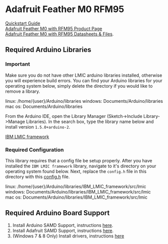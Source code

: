 # Adafruit Feather M0 RFM95

[Quickstart Guide](https://developer.helium.com/devices/arduino-quickstart/adafruit-feather-m0-rfm95)  
[Adafruit Feather M0 with RFM95 Product Page](https://www.adafruit.com/product/3178)  
[Adafruit Feather M0 with RFM95 Datasheets & Files](https://learn.adafruit.com/adafruit-feather-m0-radio-with-lora-radio-module/downloads).  

## Required Arduino Libraries

### Important
Make sure you do not have other LMIC arduino libraries installed, otherwise you will experience 
build errors. You can find your Arduino libraries for your operating system below, simply delete the directory if you would like to remove a library.

linux: /home/{user}/Arduino/libraries
windows: Documents/Arduino/libraries
mac os: Documents/Arduino/libraries 

From the Arduino IDE, open the Library Manager (Sketch->Include Library->Manage Libraries). In the search box, type the library name below and install version `1.5.0+arduino-2`.

[IBM LMIC framework](https://github.com/matthijskooijman/arduino-lmic)  

### Required Configuration
This library requires that a config file be setup properly. After you have installed the `IBM LMIC framework` library, navigate to it's directory on your operating system found below. Next, replace the `config.h` file in this directory with this [config.h](https://github.com/helium/longfi-arduino/blob/master/Sparkfun-Pro-RF/longfi-us915/config.h) file.

linux: /home/{user}/Arduino/libraries/IBM_LMIC_framework/src/lmic  
windows: Documents/Arduino/libraries/IBM_LMIC_framework/src/lmic  
mac os: Documents/Arduino/libraries/IBM_LMIC_framework/src/lmic  

## Required Arduino Board Support

1. Install Arduino SAMD Support, instructions [here](https://learn.adafruit.com/adafruit-feather-m0-radio-with-lora-radio-module/using-with-arduino-ide#install-samd-support-6-5).  
2. Install Adafruit SAMD Support, instructions [here](https://learn.adafruit.com/adafruit-feather-m0-radio-with-lora-radio-module/using-with-arduino-ide#install-adafruit-samd-6-7).  
3. (Windows 7 & 8 Only) Install drivers, instructions [here](https://learn.adafruit.com/adafruit-feather-m0-radio-with-lora-radio-module/using-with-arduino-ide#install-drivers-windows-7-and-8-only-6-11)  
